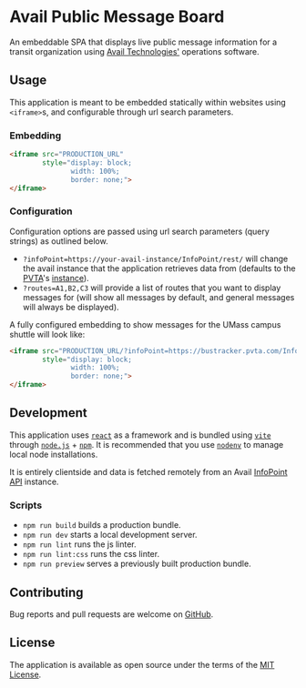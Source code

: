 # Avail Public Message Board

An embeddable SPA that displays live public message information for a transit organization using
[Avail Technologies'][avail] operations software.

## Usage

This application is meant to be embedded statically within websites using `<iframe>`s, and configurable
through url search parameters.

### Embedding

```html
<iframe src="PRODUCTION_URL"
        style="display: block;
               width: 100%;
               border: none;">
</iframe>
```

### Configuration

Configuration options are passed using url search parameters (query strings) as outlined below.

- `?infoPoint=https://your-avail-instance/InfoPoint/rest/` will change the avail instance that the application retrieves
  data from (defaults to the [PVTA][pvta]'s [instance][pvta-avail]).
- `?routes=A1,B2,C3` will provide a list of routes that you want to display messages for (will show all messages by
  default, and general messages will always be displayed).

A fully configured embedding to show messages for the UMass campus shuttle will look like:

```html
<iframe src="PRODUCTION_URL/?infoPoint=https://bustracker.pvta.com/InfoPoint/rest&routes=34,35"
        style="display: block;
               width: 100%;
               border: none;">
</iframe>
```

## Development

This application uses [`react`][react] as a framework and is bundled using [`vite`][vite]
through [`node.js`][nodejs] + [`npm`][npm]. It is recommended that you use
[`nodenv`][nodenv] to manage local node installations.

It is entirely clientside and data is fetched remotely from an Avail [InfoPoint API][infopoint] instance.

### Scripts

- `npm run build` builds a production bundle.
- `npm run dev` starts a local development server.
- `npm run lint` runs the js linter.
- `npm run lint:css` runs the css linter.
- `npm run preview` serves a previously built production bundle.

## Contributing

Bug reports and pull requests are welcome on [GitHub][github].

## License

The application is available as open source under the terms of the [MIT License](license).

[avail]: https://www.availtec.com/
[github]: https://github.com/umts/avail-message-board
[infopoint]: https://bustracker.pvta.com/InfoPoint/swagger
[license]: https://opensource.org/licenses/MIT
[nodejs]: https://nodejs.org
[nodenv]: https://github.com/nodenv/nodenv
[npm]: https://www.npmjs.com
[pvta]: https://pvta.com
[pvta-avail]: https://bustracker.pvta.com
[react]: https://react.dev
[vite]: https://vitejs.dev
